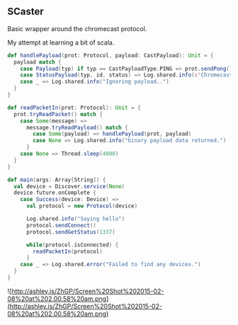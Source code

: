 ## SCaster

Basic wrapper around the chromecast protocol.

My attempt at learning a bit of scala.

```scala
def handlePayload(prot: Protocol, payload: CastPayload): Unit = {
  payload match {
    case Payload(typ) if typ == CastPayloadType.PING => prot.sendPong()
    case StatusPayload(typ, id, status) => Log.shared.info(s"Chromecast($id): $status")
    case _ => Log.shared.info("Ignoring payload..")
  }
}

def readPacketIn(prot: Protocol): Unit = {
  prot.tryReadPacket() match {
    case Some(message) =>
      message.tryReadPayload() match {
        case Some(payload) => handlePayload(prot, payload)
        case None => Log.shared.info("binary payload data returned.")
      }
    case None => Thread.sleep(4000)
  }
}

def main(args: Array[String]) {
  val device = Discover.service(None)
  device.future.onComplete {
    case Success(device: Device) =>
      val protocol = new Protocol(device)

      Log.shared.info("Saying hello")
      protocol.sendConnect()
      protocol.sendGetStatus(1337)

      while(protocol.isConnected) {
        readPacketIn(protocol)
      }
    case _ => Log.shared.error("Failed to find any devices.")
  }
}
```

![http://ashley.is/ZhGP/Screen%20Shot%202015-02-08%20at%202.00.58%20am.png](http://ashley.is/ZhGP/Screen%20Shot%202015-02-08%20at%202.00.58%20am.png)